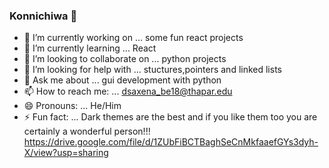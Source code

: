 ### Konnichiwa 👋

- 🔭 I’m currently working on ... some fun react projects
- 🌱 I’m currently learning ... React
- 👯 I’m looking to collaborate on ... python projects
- 🤔 I’m looking for help with ... stuctures,pointers and linked lists
- 💬 Ask me about ... gui development with python
- 📫 How to reach me: ... dsaxena_be18@thapar.edu
- 😄 Pronouns:  ... He/Him
- ⚡ Fun fact: ... Dark themes are the best and if you like them too you are certainly a wonderful person!!!
https://drive.google.com/file/d/1ZUbFiBCTBaghSeCnMkfaaefGYs3dyh-X/view?usp=sharing


